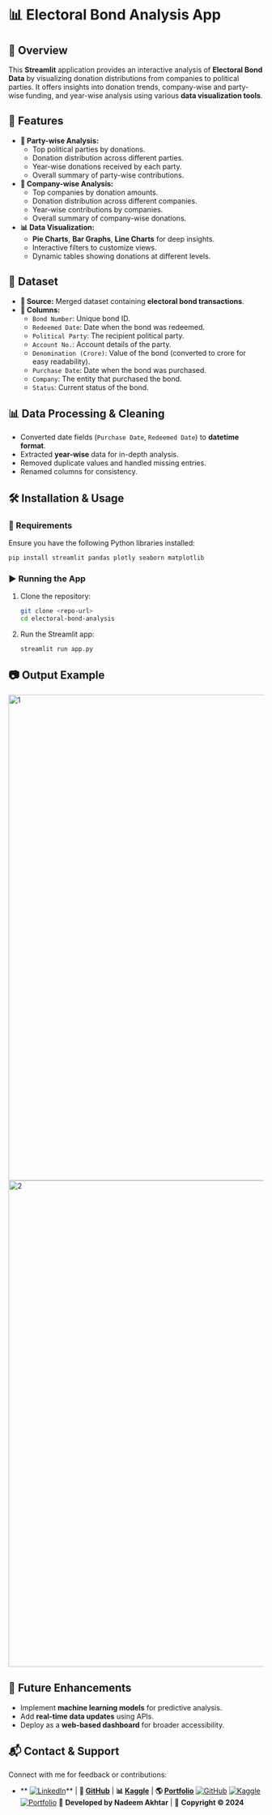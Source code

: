 # 📊 Electoral Bond Analysis App

## 📝 Overview
This **Streamlit** application provides an interactive analysis of **Electoral Bond Data** by visualizing donation distributions from companies to political parties. It offers insights into donation trends, company-wise and party-wise funding, and year-wise analysis using various **data visualization tools**.

## 🌟 Features
- **👥 Party-wise Analysis:**
  - Top political parties by donations.
  - Donation distribution across different parties.
  - Year-wise donations received by each party.
  - Overall summary of party-wise contributions.
- **🏢 Company-wise Analysis:**
  - Top companies by donation amounts.
  - Donation distribution across different companies.
  - Year-wise contributions by companies.
  - Overall summary of company-wise donations.
- **📊 Data Visualization:**
  - **Pie Charts**, **Bar Graphs**, **Line Charts** for deep insights.
  - Interactive filters to customize views.
  - Dynamic tables showing donations at different levels.

## 📂 Dataset
- **📌 Source:** Merged dataset containing **electoral bond transactions**.
- **📑 Columns:**
  - `Bond Number`: Unique bond ID.
  - `Redeemed Date`: Date when the bond was redeemed.
  - `Political Party`: The recipient political party.
  - `Account No.`: Account details of the party.
  - `Denomination (Crore)`: Value of the bond (converted to crore for easy readability).
  - `Purchase Date`: Date when the bond was purchased.
  - `Company`: The entity that purchased the bond.
  - `Status`: Current status of the bond.

## 📊 Data Processing & Cleaning
- Converted date fields (`Purchase Date`, `Redeemed Date`) to **datetime format**.
- Extracted **year-wise** data for in-depth analysis.
- Removed duplicate values and handled missing entries.
- Renamed columns for consistency.

## 🛠️ Installation & Usage
### **📌 Requirements**
Ensure you have the following Python libraries installed:
```bash
pip install streamlit pandas plotly seaborn matplotlib
```

### **▶️ Running the App**
1. Clone the repository:
   ```bash
   git clone <repo-url>
   cd electoral-bond-analysis
   ```
2. Run the Streamlit app:
   ```bash
   streamlit run app.py
   ```

## 📷 Output Example
<img width="959" alt="1" src="https://github.com/user-attachments/assets/c75305fc-8bfd-455b-ab2a-8d36bd21c64b" />
<img width="960" alt="2" src="https://github.com/user-attachments/assets/0c11301a-f447-40f4-adeb-13b4bb74c221" />

## 🔮 Future Enhancements
- Implement **machine learning models** for predictive analysis.
- Add **real-time data updates** using APIs.
- Deploy as a **web-based dashboard** for broader accessibility.

## 📬 Contact & Support
Connect with me for feedback or contributions:
- ** [![LinkedIn](https://img.shields.io/badge/LinkedIn-0077B5?style=for-the-badge&logo=linkedin&logoColor=white)](https://www.linkedin.com/in/nadeem-akhtar-/)** | **🐙 [GitHub](https://github.com/NadeemAkhtar1947)** | **📊 [Kaggle](https://www.kaggle.com/mdnadeemakhtar/code)** | **🌎 [Portfolio](https://nsde.netlify.app/)**
[![GitHub](https://img.shields.io/badge/GitHub-100000?style=for-the-badge&logo=github&logoColor=white)](https://github.com/AshadullahDanish)
[![Kaggle](https://img.shields.io/badge/Kaggle-20BEFF?style=for-the-badge&logo=Kaggle&logoColor=white)](https://www.kaggle.com/ashadullah)
[![Portfolio](https://img.shields.io/badge/Portfolio-4285F4?style=for-the-badge&logo=Google-chrome&logoColor=white)](https://ashadullahdanish.netlify.app/)
🚀 **Developed by Nadeem Akhtar** | 📅 **Copyright © 2024**

